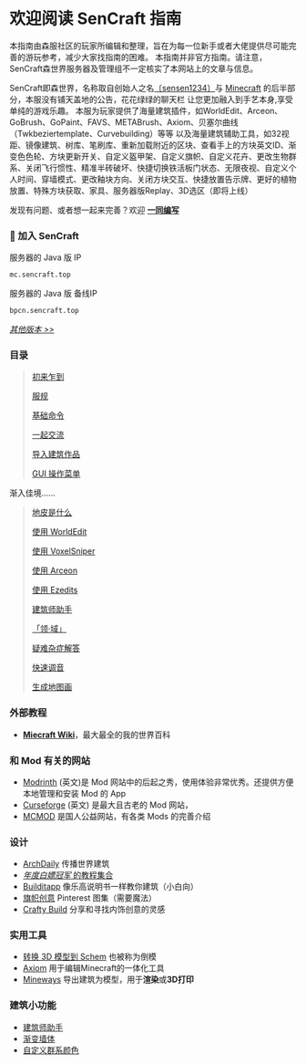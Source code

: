 # 欢迎阅读 SenCraft 指南

本指南由森服社区的玩家所编辑和整理，旨在为每一位新手或者大佬提供尽可能完善的游玩参考，减少大家找指南的困难。
本指南并非官方指南。请注意，SenCraft森世界服务器及管理组不一定核实了本网站上的文章与信息。

SenCraft即森世界，名称取自创始人之名[〔sensen1234〕](https://space.bilibili.com/356228632)与 [Minecraft](https://minecraft.wiki) 的后半部分，本服没有铺天盖地的公告，花花绿绿的聊天栏
让您更加融入到手艺本身,享受单纯的游戏乐趣。
本服为玩家提供了海量建筑插件，如WorldEdit、Arceon、GoBrush、GoPaint、FAVS、METABrush、Axiom、贝塞尔曲线（Twkbeziertemplate、Curvebuilding）等等
以及海量建筑辅助工具，如32视距、镜像建筑、树库、笔刷库、重新加载附近的区块、查看手上的方块英文ID、渐变色色轮、方块更新开关、自定义盔甲架、自定义旗帜、自定义花卉、更改生物群系、关闭飞行惯性、精准半砖破坏、快捷切换铁活板门状态、无限夜视、自定义个人时间、穿墙模式、更改釉块方向、关闭方块交互、快捷放置告示牌、更好的植物放置、特殊方块获取、家具、服务器版Replay、3D选区（即将上线）

发现有问题、或者想一起来完善？欢迎 [**一同编写**](https://github.com/Lala-0x3f/SenCraft-guide)

### 🧭 加入 SenCraft
服务器的 Java 版 IP
```bash [Minecraft]
mc.sencraft.top
```
服务器的 Java 版 备线IP
```bash [Minecraft]
bpcn.sencraft.top
```
[*其他版本 >>*](base#服务器地址)

### 目录

> [初来乍到](./2.base.md)
>
> [服规](./8.rule.md)
>
> [基础命令](./4.commands.md)
>
> [一起交流](./3.chatting.md)
>
> [导入建筑作品](./5.import-export.md#导入)
>
> [GUI 操作菜单](./6.shop.md)

渐入佳境......

> [地皮是什么](../plots)
>
> [使用 WorldEdit](../we)
>
> [使用 VoxelSniper](../vs)
>
> [使用 Arceon](../arceon)
>
> [使用 Ezedits](../ezedits)
>
> [建筑师助手](../builder-helper)
>
> [「领·域」](../worlds/realms)
>
> [疑难杂症解答](../problem)
>
> [快速调音](../10.redstone/tuna.md)
>
> [生成地图画](../6.other/6.ImageMap.md)

### 外部教程

- [**Miecraft Wiki**](https://zh.minecraft.wiki/w/Minecraft_Wiki)，最大最全的我的世界百科

### 和 Mod 有关的网站

- [Modrinth](https://modrinth.com/) (英文)是 Mod 网站中的后起之秀，使用体验非常优秀。还提供方便本地管理和安装 Mod 的 App
- [Curseforge](https://www.curseforge.com/minecraft) (英文) 是最大且古老的 Mod 网站，
- [MCMOD](https://www.mcmod.cn/) 是国人公益网站，有各类 Mods 的完善介绍

### 设计
- [ArchDaily](https://www.archdaily.com/) 传播世界建筑
- [*年度白嫖冠军* 的教程集合](https://space.bilibili.com/437268866/favlist?fid=3833801866&ftype=create)
- [Builditapp](https://builditapp.com/) 像乐高说明书一样教你建筑（小白向）
- [旗帜创意](https://www.pinterest.com/yusei5d5d/mc-banners/) Pinterest 图集（需要魔法）
- [Crafty Build](https://www.crafty.build/) 分享和寻找内饰创意的灵感

### 实用工具

- [转换 3D 模型到 Schem](https://objtoschematic.com/) 也被称为倒模
- [Axiom](https://axiom.moulberry.com/) 用于编辑Minecraft的一体化工具
- [Mineways](https://www.realtimerendering.com/erich/minecraft/public/mineways/) 导出建筑为模型，用于**渲染**或**3D打印**

### 建筑小功能
- [建筑师助手](../7.builder-helper/1.home.md)
- [渐变墙体](../6.other/1.nextcolor.md)
- [自定义群系颜色](../6.other/2.CustomBiomeColors.md)

